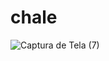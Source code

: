# chale



![Captura de Tela (7)](https://user-images.githubusercontent.com/100007663/221325029-64bd99ef-4e5e-4deb-a2b1-400eda7ab960.png)
